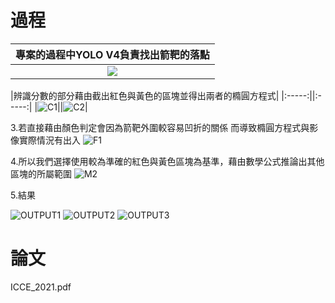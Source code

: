 # 過程
|專案的過程中YOLO V4負責找出箭靶的落點|
|:-----:|
| <img src=https://user-images.githubusercontent.com/52123003/170857813-892d5049-604d-4a80-9c89-52939810b6e6.jpg > |



|辨識分數的部分藉由截出紅色與黃色的區塊並得出兩者的橢圓方程式|
|:-----:||:-----:|
|![C1](https://user-images.githubusercontent.com/52123003/170857860-de8b9ec5-a71b-49c7-96bb-c66e5cf5f179.png)||![C2](https://user-images.githubusercontent.com/52123003/170857867-efe04d44-0f46-455d-8351-5699429bfffa.png)|


3.若直接藉由顏色判定會因為箭靶外圍較容易凹折的關係 而導致橢圓方程式與影像實際情況有出入
![F1](https://user-images.githubusercontent.com/52123003/170857943-ebb05f6b-ae8d-465c-821a-7c6cff7b98d6.png)


4.所以我們選擇使用較為準確的紅色與黃色區塊為基準，藉由數學公式推論出其他區塊的所屬範圍
![M2](https://user-images.githubusercontent.com/52123003/170858038-d9ce5db1-f930-45a5-b3b6-1139e5e644d5.png)


5.結果

![OUTPUT1](https://user-images.githubusercontent.com/52123003/170858116-76012102-9c8b-4233-bf1d-b83738b48375.png)
![OUTPUT2](https://user-images.githubusercontent.com/52123003/170858152-dbb5247d-4ea5-4d66-aee0-da6671853841.png)
![OUTPUT3](https://user-images.githubusercontent.com/52123003/170858269-34dd9b26-9444-448e-8e6f-02c01eecca5e.png)


# 論文
ICCE_2021.pdf
